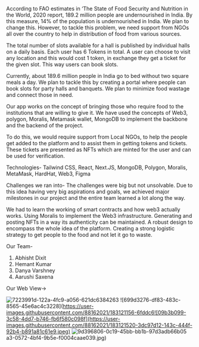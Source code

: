 According to FAO estimates in ‘The State of Food Security and Nutrition in the World, 2020 report, 189.2 million people are undernourished in India. By this measure, 14% of the population is undernourished in India. We plan to change this. However, to tackle this problem, we need support from NGOs all over the country to help in distribution of food from various sources.

The total number of slots available for a hall is published by individual halls on a daily basis. Each user has 6 Tokens in total. A user can choose to visit any location and this would cost 1 token, in exchange they get a ticket for the given slot. This way users can book slots.

Currently, about 189.6 million people in India go to bed without two square meals a day. We plan to tackle this by creating a portal where people can book slots for party halls and banquets. We plan to minimize food wastage and connect those in need.

Our app works on the concept of bringing those who require food to the institutions that are willing to give it. We have used the concepts of Web3, polygon, Moralis, Metamask wallet, MongoDB to implement the backbone and the backend of the project.

To do this, we would require support from Local NGOs, to help the people get added to the platform and to assist them in getting tokens and tickets. These tickets are presented as NFTs which are minted for the user and can be used for verification.

Technologies-
Tailwind CSS, React, Next.JS, MongoDB, Polygon, Moralis, MetaMask, HardHat, Web3, Figma

Challenges we ran into-
The challenges were big but not unsolvable. Due to this idea having very big aspirations and goals, we achieved major milestones in our project and the entire team learned a lot along the way.

We had to learn the working of smart contracts and how web3 actually works.
Using Moralis to implement the Web3 infrastructure.
Generating and posting NFTs in a way its authenticity can be maintained.
A robust design to encompass the whole idea of the platform.
Creating a strong logistic strategy to get people to the food and not let it go to waste.

Our Team-
1. Abhisht Dixit
2. Hemant Kumar
3. Danya Varshney
4. Aarushi Saxena

Our Web View->

![7223991d-122a-4fc9-a056-621dc6384263](https://user-images.githubusercontent.com/88162021/183121445-96e21ac3-e1df-4e4f-9b09-96010fc5b518.jpg)
![699d3276-df83-483c-8565-45e6ac4c3228](https://user-images.githubusercontent.com/88162021/183121156-6fddc6![09b3b099-3c58-4dd7-b746-fb6f580c098f](https://user-images.githubusercontent.com/88162021/183121520-3dc97d12-143c-444f-92b4-b891a81c61e9.jpeg)
![9d396806-0c19-45bb-bb1b-97d3adb66b05](https://user-images.githubusercontent.com/88162021/183121569-0f61b84c-cab2-4f7f-b766-6e8071cf9010.jpeg)
a3-0572-4bf4-9b5e-f0004caae039.jpg)

